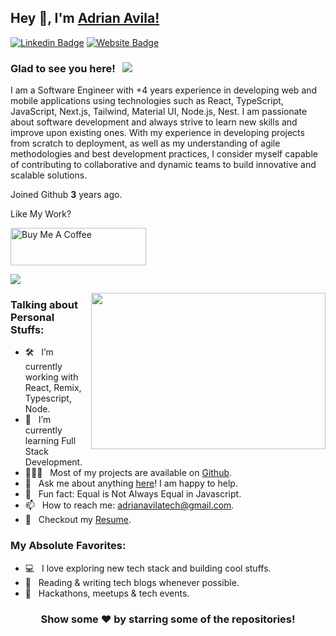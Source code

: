 ## Hey 👋, I'm [Adrian Avila!](https://github.com/Draneee/)

[![Linkedin Badge](https://img.shields.io/badge/-LinkedIn-0e76a8?style=flat-square&logo=Linkedin&logoColor=white)](https://www.linkedin.com/in/adrian-avila-diaz/)
[![Website Badge](https://img.shields.io/badge/Website-3b5998?style=flat-square&logo=google-chrome&logoColor=white)](https://adrian-avila.vercel.app/)

### Glad to see you here! &nbsp; ![](https://visitor-badge.glitch.me/badge?page_id=iampavangandhi.iampavangandhi&style=flat-square&color=0088cc)

I am a Software Engineer with +4 years experience in developing web and mobile applications using technologies such as React, TypeScript, JavaScript, Next.js, Tailwind, Material UI, Node.js, Nest. I am passionate about software development and always strive to learn new skills and improve upon existing ones. With my experience in developing projects from scratch to deployment, as well as my understanding of agile methodologies and best development practices, I consider myself capable of contributing to collaborative and dynamic teams to build innovative and scalable solutions.

Joined Github **3** years ago.

Like My Work?

<a href="https://www.buymeacoffee.com/Draneee" target="_blank"><img src="https://cdn.buymeacoffee.com/buttons/v2/default-yellow.png" alt="Buy Me A Coffee" height="60px" width="217px" ></a>

[![](https://gitwar.herokuapp.com/badge?username=iampavangandhi&label=Gitwar%20Profile%20Score&style=for-the-badge&color=0088cc)](https://gitwar.herokuapp.com/)

<img align="right" height="250" width="375" alt="" src="https://i.giphy.com/media/bGgsc5mWoryfgKBx1u/giphy.webp" />

### Talking about Personal Stuffs:

- 🛠 &nbsp; I’m currently working with React, Remix, Typescript, <br /> Node.
- 🚀 &nbsp; I’m currently learning Full Stack Development.
- 👨🏻‍💻 &nbsp; Most of my projects are available on [Github](https://github.com/Draneee).
- 💬 &nbsp; Ask me about anything [here](t)! I am happy to help.
- 👾 &nbsp; Fun fact: Equal is Not Always Equal in Javascript.
- 📫 &nbsp; How to reach me: adrianavilatech@gmail.com.
- 📝 &nbsp; Checkout my [Resume](https://adrian-avila.vercel.app/Adrian-Avila-Frontend-2023.pdf).

### My Absolute Favorites:

- 💻 &nbsp; I love exploring new tech stack and building cool stuffs.
- 📰 &nbsp; Reading & writing tech blogs whenever possible.
- 🍕 &nbsp; Hackathons, meetups & tech events.


<div align="center">

### Show some ❤️ by starring some of the repositories!

</div>
